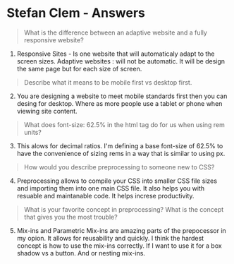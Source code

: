# Stefan Clem - Answers 


>  What is the difference between an adaptive website and a fully responsive website?
1. Responsive Sites - Is one website that will automaticaly adapt to the screen sizes.
Adaptive websites : will not be automatic. It will be design the same page but for each size of screen. 

> Describe what it means to be mobile first vs desktop first.
2. You are designing a website to meet mobile standards first then you can desing for desktop. Where as more people use a tablet or phone when viewing site content.

> What does font-size: 62.5% in the html tag do for us when using rem units?
3. This alows for decimal ratios. I'm defining a base font-size of 62.5% to have the convenience of sizing rems in a way that is similar to using px.

>How would you describe preprocessing to someone new to CSS?
4. Preprocessing allows to compile your CSS into smaller CSS file sizes and importing them into one main CSS file. It also helps you with resuable and maintanable code. It helps increse productivity.

>What is your favorite concept in preprocessing? What is the concept that gives you the most trouble?
5. Mix-ins and Parametric Mix-ins are amazing parts of the prepocessor in my opion. It allows for reusability and quickly. I think the hardest concept is how to use the mix-ins correctly. If I want to use it for a box shadow vs a button. 
And or nesting mix-ins.